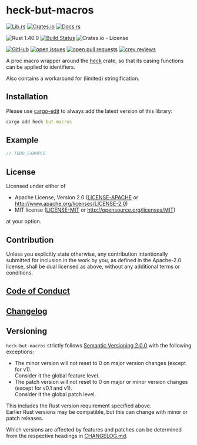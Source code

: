 # heck-but-macros

[![Lib.rs](https://img.shields.io/badge/Lib.rs-*-84f)](https://lib.rs/crates/heck-but-macros)
[![Crates.io](https://img.shields.io/crates/v/heck-but-macros)](https://crates.io/crates/heck-but-macros)
[![Docs.rs](https://docs.rs/heck-but-macros/badge.svg)](https://docs.rs/crates/heck-but-macros)

![Rust 1.40.0](https://img.shields.io/static/v1?logo=Rust&label=&message=1.40.0&color=grey)
[![Build Status](https://travis-ci.com/Tamschi/heck-but-macros.svg?branch=unstable)](https://travis-ci.com/Tamschi/heck-but-macros/branches)
![Crates.io - License](https://img.shields.io/crates/l/heck-but-macros/0.0.1)

[![GitHub](https://img.shields.io/static/v1?logo=GitHub&label=&message=%20&color=grey)](https://github.com/Tamschi/heck-but-macros)
[![open issues](https://img.shields.io/github/issues-raw/Tamschi/heck-but-macros)](https://github.com/Tamschi/heck-but-macros/issues)
[![open pull requests](https://img.shields.io/github/issues-pr-raw/Tamschi/heck-but-macros)](https://github.com/Tamschi/heck-but-macros/pulls)
[![crev reviews](https://web.crev.dev/rust-reviews/badge/crev_count/heck-but-macros.svg)](https://web.crev.dev/rust-reviews/crate/heck-but-macros/)

A proc macro wrapper around the [heck] crate, so that its casing functions can be applied to identifiers.

Also contains a workaround for (limited) stringification.

[heck]: https://github.com/withoutboats/heck

## Installation

Please use [cargo-edit](https://crates.io/crates/cargo-edit) to always add the latest version of this library:

```cmd
cargo add heck-but-macros
```

## Example

```rust
// TODO_EXAMPLE
```

## License

Licensed under either of

* Apache License, Version 2.0
   ([LICENSE-APACHE](LICENSE-APACHE) or <http://www.apache.org/licenses/LICENSE-2.0>)
* MIT license
   ([LICENSE-MIT](LICENSE-MIT) or <http://opensource.org/licenses/MIT>)

at your option.

## Contribution

Unless you explicitly state otherwise, any contribution intentionally submitted
for inclusion in the work by you, as defined in the Apache-2.0 license, shall be
dual licensed as above, without any additional terms or conditions.

## [Code of Conduct](CODE_OF_CONDUCT.md)

## [Changelog](CHANGELOG.md)

## Versioning

`heck-but-macros` strictly follows [Semantic Versioning 2.0.0](https://semver.org/spec/v2.0.0.html) with the following exceptions:

* The minor version will not reset to 0 on major version changes (except for v1).  
Consider it the global feature level.
* The patch version will not reset to 0 on major or minor version changes (except for v0.1 and v1).  
Consider it the global patch level.

This includes the Rust version requirement specified above.  
Earlier Rust versions may be compatible, but this can change with minor or patch releases.

Which versions are affected by features and patches can be determined from the respective headings in [CHANGELOG.md](CHANGELOG.md).
